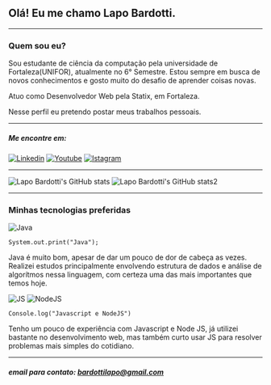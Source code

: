 ## Olá! Eu me chamo Lapo Bardotti.
---

### Quem sou eu?
Sou estudante de ciência da computação pela universidade de Fortaleza(UNIFOR), atualmente no 6° Semestre. Estou sempre em busca de novos conhecimentos e gosto muito do desafio de aprender coisas novas.

Atuo como Desenvolvedor Web pela Statix, em Fortaleza. 

Nesse perfil eu pretendo postar meus trabalhos pessoais.

--- 

##### Me encontre em:

[![Linkedin](https://img.shields.io/badge/LinkedIn-0077B5?style=for-the-badge&logo=linkedin&logoColor=white)](https://www.linkedin.com/in/lapobardotti
) 
[![Youtube](https://img.shields.io/badge/YouTube-FF0000?style=for-the-badge&logo=youtube&logoColor=white)](https://www.youtube.com/channel/UCH-8G2jJwmzJF71GFAKUXOw
)
[![Istagram](https://img.shields.io/badge/Instagram-E4405F?style=for-the-badge&logo=instagram&logoColor=white)](https://www.instagram.com/lapo.bardotti/
) 


---

![Lapo Bardotti's GitHub stats](https://github-readme-stats.vercel.app/api?username=Lapo-Bardotti&show_icons=true&theme=tokyonight&hide=contribs)
![Lapo Bardotti's GitHub stats2](https://github-readme-stats.vercel.app/api/top-langs/?username=Lapo-Bardotti&theme=tokyonight)

---
### Minhas tecnologias preferidas

![Java](https://img.shields.io/badge/Java-ED8B00?style=for-the-badge&logo=java&logoColor=white)

```
System.out.print("Java");
```
Java é muito bom, apesar de dar um pouco de dor de cabeça as vezes. Realizei estudos principalmente envolvendo estrutura de dados e análise de algorítmos nessa linguagem, com certeza uma das mais importantes que temos hoje.

![JS](https://img.shields.io/badge/JavaScript-323330?style=for-the-badge&logo=javascript&logoColor=F7DF1E)
![NodeJS](https://img.shields.io/badge/Node.js-43853D?style=for-the-badge&logo=node.js&logoColor=white)

```
Console.log("Javascript e NodeJS") 
```
Tenho um pouco de experiência com Javascript e Node JS, já utilizei bastante no desenvolvimento web, mas também curto usar JS para resolver problemas mais simples do cotidiano. 

---

##### email para contato: bardottilapo@gmail.com
